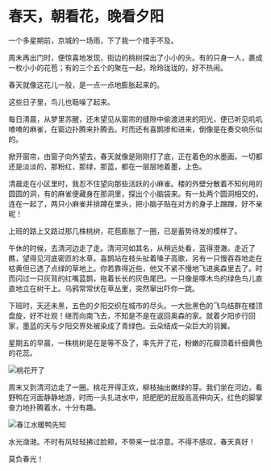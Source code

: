 # 春天，朝看花，晚看夕阳

一个多星期前，京城的一场雨，下了我一个措手不及。

周末再出门时，便惊喜地发现，街边的桃树探出了小小的头。有的只身一人，裹成一枚小小的花苞；有的三个五个的聚在一起，玲玲珑珑的，好不热闹。

春天就像这花儿一般，是一点一点地膨胀起来的。

这些日子里，鸟儿也聒噪了起来。

每日清晨，从梦里苏醒，还未望见从窗帘的缝隙中偷渡进来的阳光，便已听见叽叽喳喳的麻雀，在窗边扑腾来扑腾去。时而还有喜鹊掺和进来，倒像是在奏交响乐似的。

掀开窗帘，由窗子向外望去，春天就像是刚刚打了底，正在着色的水墨画。一切都还是淡淡的，那粉红，那绿，那蓝，都在一层层地着墨，上色。

清晨走在小区里时，我忍不住望向那些活跃的小麻雀。楼的外壁分散着不知何用的圆圆的洞，有的麻雀便藏身在那洞里，探出个小脑袋来。有一处两个圆洞相交的，连在一起了，两只小麻雀并排蹲在里头，把小脑子贴在对方的身子上蹭蹭，好不亲昵！

上班的路上又路过那几株桃树，花苞膨胀了一圈，已是蓄势待发的模样了。

午休的时候，去清河边走了走。清河河如其名，从稍远处看，蓝得澄澈。走近了瞧，望得见河底密匝的水草。喜鹊站在枝头扯着嗓子高歌，另有一只慢吞吞地走在枯黄但已透了点绿的草地上。你若靠得近些，他又不紧不慢地飞进奥森里去了。时而闪过一只灰背的红嘴蓝鹊，拖着长长的灰色尾巴。一只像是啄木鸟的绿色鸟儿直直地立在树干上。乌鸦常常伏在草丛里，突然窜出吓你一跳。

下班时，天还未黑，五色的夕阳交织在城市的尽头。一大批黑色的飞鸟结群在楼顶盘旋，好不壮观！继而向南飞去，不知是不是在返回奥森的家。就着夕阳步行回家，墨蓝的天与夕阳交界处被染成了青绿色。云朵结成一朵巨大的羽翼。

星期五的早晨，一株桃树是在是等不及了，率先开了花，粉嫩的花瓣顶着纤细黄色的花蕊。

![桃花开了](/img/spring/peach-blossom-2.jpg)

周末又到清河边走了一圈。桃花开得正欢，柳枝抽出嫩绿的芽。我们坐在河边，看野鸭在河面静静地游，时而一头扎进水中，把肥肥的屁股高高伸向天，红色的脚掌奋力地扑腾着水，十分有趣。

![春江水暖鸭先知](/img/spring/ducks.jpg)

水光潋滟。不时有风轻轻拂过脸颊，不带来一丝凉意。不得不感叹，春天真好！

莫负春光！

